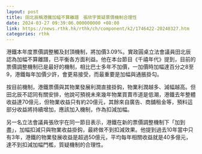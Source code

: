 ```yaml
---
layout: post
title: 田北辰稱港鐵加幅不算離譜　張欣宇質疑票價機制合理性
date: 2024-03-27 09:39:06.000000000 +08:00
link: https://news.rthk.hk/rthk/ch/component/k2/1746422-20240327.htm
categories: rthk
---
```


港鐵本年度票價調整觸及封頂機制，將加價3.09%。實政圓桌立法會議員田北辰認為加幅不算離譜，已平衡各方面利益。他在本台節目《千禧年代》提到，目前的票價調整機制已是最好的機制，相比巴士多年不加價，一加價時加幅達百分之8至9，港鐵每年加價少許，會更易接受，而最重要是加幅與通脹掛勾。

按目前機制，港鐵票價與其物業發展利潤直接掛鈎，物業利潤越多、減幅越高。但田北辰不認同有關安排，他說可預視未來幾年物業買賣市道是低潮，港鐵去年整體收益達70億元，但物業收益只有約20億元，其餘來自廣告、商舖租金等，預料這部分收益將持續增加，應該加入機制，作為扣減加幅。

另一名立法會議員張欣宇在同一節目表示，港鐵在新的票價調整機制下「加到盡」，加幅扣減只與物業收益掛鈎，最終做不到扣減效果。他提到過去10年當中只有3年，港鐵的物業發展收益是超過50億元，平均每年相關收益就是40多億元，達不到扣減加幅門檻，質疑機制的合理性。
